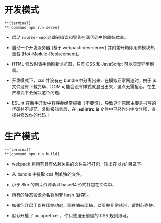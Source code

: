 # 开发模式

```
**[terminal]
**[command npm run serve]
```

- 启动 sourse-map 追踪到错误和警告在源代码中的原始位置。

- 启动一个开发服务器 (基于 webpack-dev-server) 并附带开箱即用的模块热重载 (Hot-Module-Replacement)。

- HTML 修改时请手动刷新浏览器，只有 CSS 和 JavaScript 可以实现异步刷新。

- 开发模式下，css 并没有在 bundle 中分离出来，在模拟正常网速时，由于 js 文件没有下载完毕，DOM 可能会没有样式就显出出来，这点无需担心，在生产模式下会解决这个问题。

- ESLint 在新手开发中程序会经常报错（不要慌），导致这个原因主要是书写的代码并不规范，复制报错信息，在 **.eslintrc.js** 文件中已经作出中文注释，查找并修改你的代码！

# 生产模式

```
**[terminal]
**[command npm run build]
```

- webpack 将所有具有依赖关系的文件进行打包，输出在 dist/ 目录下。

- 从 bundle 中提取 css 到单独的文件。

- 小于 8kb 的图片资源会以 base64 形式打包在文件中。

- 所有的静态资源命名将附带 hash (缓存)。

- 如果你开启了图片压缩功能，图片会被压缩，此项会非常耗时，请耐心等待。

- 默认开启了 autoprefixer ，你只使用无前缀的 CSS 规则即可。